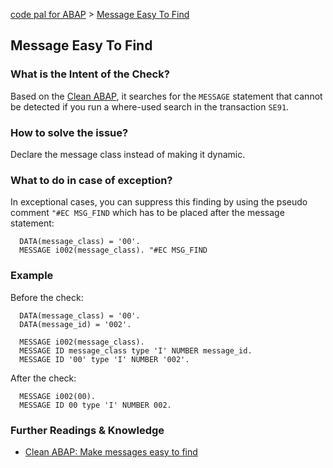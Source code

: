 [code pal for ABAP](../../README.md) > [Message Easy To Find](message-easy-to-find.md)

## Message Easy To Find

### What is the Intent of the Check?

Based on the [Clean ABAP](https://github.com/SAP/styleguides/blob/main/clean-abap/CleanABAP.md#make-messages-easy-to-find), it searches for the `MESSAGE` statement that cannot be detected if you run a where-used search in the transaction `SE91`.

### How to solve the issue?

Declare the message class instead of making it dynamic. 

### What to do in case of exception?

In exceptional cases, you can suppress this finding by using the pseudo comment `"#EC MSG_FIND` which has to be placed after the message statement:

```abap
  DATA(message_class) = '00'.
  MESSAGE i002(message_class). "#EC MSG_FIND
```

### Example

Before the check:

```abap
  DATA(message_class) = '00'.
  DATA(message_id) = '002'.

  MESSAGE i002(message_class).
  MESSAGE ID message_class type 'I' NUMBER message_id.
  MESSAGE ID '00' type 'I' NUMBER '002'. 
```

After the check:

```abap
  MESSAGE i002(00).
  MESSAGE ID 00 type 'I' NUMBER 002.
```

### Further Readings & Knowledge

* [Clean ABAP: Make messages easy to find](https://github.com/SAP/styleguides/blob/main/clean-abap/CleanABAP.md#make-messages-easy-to-find)
